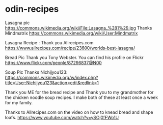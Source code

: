# odin-recipes
Lasagna pic https://commons.wikimedia.org/wiki/File:Lasagna_%281%29.jpg 
Thanks Mindmatrix https://commons.wikimedia.org/wiki/User:Mindmatrix

Lasagna Recipe : Thank you Allrecipes.com https://www.allrecipes.com/recipe/23600/worlds-best-lasagna/

Bread Pic Thank you Tony Webster. You can find his profile on 
Flickr https://www.flickr.com/people/87296837@N00

Soup Pic Thanks Nichijyou123: https://commons.wikimedia.org/w/index.php?title=User:Nichijyou123&action=edit&redlink=1

Thank you ME for the bread recipe and Thank you to my grandmother for the chicken noodle soup recipes. I make both of these  at least once a week for my family.

Thanks to Allrecipes.com on the video on how to knead bread and shape loafs. https://www.youtube.com/watch?v=ySOj0fFWo1U


